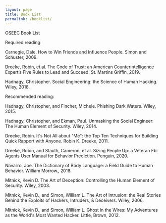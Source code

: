 ```yaml
---
layout: page
title: Book List
permalink: /booklist/
---
```

OSEEC Book List


Required reading:

Carnegie, Dale. How to Win Friends and Influence People. Simon and Schuster, 2009.

Dreeke, Robin, et al. The Code of Trust: an American Counterintelligence Expert’s Five Rules to Lead and Succeed. St. Martins Griffin, 2019.

Hadnagy, Christopher. Social Engineering: the Science of Human Hacking. Wiley, 2018.



Recommended reading:

Hadnagy, Christopher, and Fincher, Michele. Phishing Dark Waters. Wiley, 2015.

Hadnagy, Christopher, and Ekman, Paul. Unmasking the Social Engineer: The Human Element of Security. Wiley, 2014.

Dreeke, Robin. It's Not All about "Me": the Top Ten Techniques for Building Quick Rapport with Anyone. Robin K. Dreeke, 2011.

Dreeke, Robin,  and Stauth, Cameron, et al. Sizing People Up: a Veteran Fbi Agents User Manual for Behavior Prediction. Penguin, 2020.

Navarro, Joe. The Dictionary of Body Language: a Field Guide to Human Behavior. William Morrow., 2018.

Mitnick, Kevin D. The Art of Deception: Controlling the Human Element of Security. Wiley, 2003.

Mitnick, Kevin D., and Simon, William L. The Art of Intrusion: the Real Stories Behind the Exploits of Hackers, Intruders, & Deceivers. Wiley, 2006.

Mitnick, Kevin D., and Simon, William L. Ghost in the Wires: My Adventures as the World's Most Wanted Hacker. Little, Brown, 2012.



